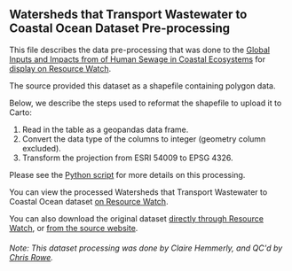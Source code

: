 ## Watersheds that Transport Wastewater to Coastal Ocean Dataset Pre-processing
This file describes the data pre-processing that was done to the [Global Inputs and Impacts from of Human Sewage in Coastal Ecosystems](https://journals.plos.org/plosone/article?id=10.1371/journal.pone.0258898) for [display on Resource Watch](https://resourcewatch.org/data/explore/784732cc-8e7e-4dac-be51-d4506ff2ee04).

The source provided this dataset as a shapefile containing polygon data.

Below, we describe the steps used to reformat the shapefile to upload it to Carto:

1. Read in the table as a geopandas data frame.
2. Convert the data type of the columns to integer (geometry column excluded).
3. Transform the projection from ESRI 54009 to EPSG 4326.


Please see the [Python script](https://github.com/resource-watch/data-pre-processing/blob/master/ocn_027c_rw0_wastewater_watersheds/ocn_027c_rw0_wastewater_watersheds_processing.py) for more details on this processing.

You can view the processed Watersheds that Transport Wastewater to Coastal Ocean dataset [on Resource Watch](https://resourcewatch.org/data/explore/5bf349ec-3b14-4021-a7d4-fc4b8104bd74).

You can also download the original dataset [directly through Resource Watch](https://wri-public-data.s3.amazonaws.com/resourcewatch/ocn_027c_rw0_wastewater_watersheds.zip
), or [from the source website](https://knb.ecoinformatics.org/view/urn%3Auuid%3Ac7bdc77e-6c7d-46b6-8bfc-a66491119d07).

###### Note: This dataset processing was done by Claire Hemmerly, and QC'd by [Chris Rowe](https://www.wri.org/profile/chris-rowe).

